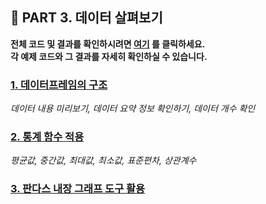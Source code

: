 <h2>📌 PART 3. 데이터 살펴보기</h2>
<!-- 링크 수정하기 -->

**전체 코드 및 결과를 확인하시려면 [여기](https://github.com/tae2On/Technical_Books_Notes/blob/main/%ED%8C%8C%EC%9D%B4%EC%8D%AC%20%EB%A8%B8%EC%8B%A0%EB%9F%AC%EB%8B%9D%20%ED%8C%90%EB%8B%A4%EC%8A%A4%20%EB%8D%B0%EC%9D%B4%ED%84%B0%20%EB%B6%84%EC%84%9D/03.%20%EB%8D%B0%EC%9D%B4%ED%84%B0%20%EC%82%B4%ED%8E%B4%EB%B3%B4%EA%B8%B0/%EB%8D%B0%EC%9D%B4%ED%84%B0%20%EC%82%B4%ED%8E%B4%EB%B3%B4%EA%B8%B0.ipynb "전체 코드 보기") 를 클릭하세요.<br> 각 예제 코드와 그 결과를 자세히 확인하실 수 있습니다.**

<h3><a href="https://github.com/tae2On/Technical_Books_Notes/blob/main/%ED%8C%8C%EC%9D%B4%EC%8D%AC%20%EB%A8%B8%EC%8B%A0%EB%9F%AC%EB%8B%9D%20%ED%8C%90%EB%8B%A4%EC%8A%A4%20%EB%8D%B0%EC%9D%B4%ED%84%B0%20%EB%B6%84%EC%84%9D/03.%20%EB%8D%B0%EC%9D%B4%ED%84%B0%20%EC%82%B4%ED%8E%B4%EB%B3%B4%EA%B8%B0/1.%20%EB%8D%B0%EC%9D%B4%ED%84%B0%ED%94%84%EB%A0%88%EC%9E%84%EC%9D%98%20%EA%B5%AC%EC%A1%B0.md">1. 데이터프레임의 구조</a></h3>

*데이터 내용 미리보기, 데이터 요약 정보 확인하기, 데이터 개수 확인* 

<h3><a href="https://github.com/tae2On/Technical_Books_Notes/blob/main/%ED%8C%8C%EC%9D%B4%EC%8D%AC%20%EB%A8%B8%EC%8B%A0%EB%9F%AC%EB%8B%9D%20%ED%8C%90%EB%8B%A4%EC%8A%A4%20%EB%8D%B0%EC%9D%B4%ED%84%B0%20%EB%B6%84%EC%84%9D/03.%20%EB%8D%B0%EC%9D%B4%ED%84%B0%20%EC%82%B4%ED%8E%B4%EB%B3%B4%EA%B8%B0/2.%20%ED%86%B5%EA%B3%84%20%ED%95%A8%EC%88%98%20%EC%A0%81%EC%9A%A9.md">2.  통계 함수 적용</a></h3>

*평균값, 중간값, 최대값, 최소값, 표준편차, 상관계수*

<h3><a href="https://github.com/tae2On/Technical_Books_Notes/blob/main/%ED%8C%8C%EC%9D%B4%EC%8D%AC%20%EB%A8%B8%EC%8B%A0%EB%9F%AC%EB%8B%9D%20%ED%8C%90%EB%8B%A4%EC%8A%A4%20%EB%8D%B0%EC%9D%B4%ED%84%B0%20%EB%B6%84%EC%84%9D/03.%20%EB%8D%B0%EC%9D%B4%ED%84%B0%20%EC%82%B4%ED%8E%B4%EB%B3%B4%EA%B8%B0/3.%20%ED%8C%90%EB%8B%A4%EC%8A%A4%20%EB%82%B4%EC%9E%A5%20%EA%B7%B8%EB%9E%98%ED%94%84%20%EB%8F%84%EA%B5%AC%20%ED%99%9C%EC%9A%A9.md">3. 판다스 내장 그래프 도구 활용</a></h3>

